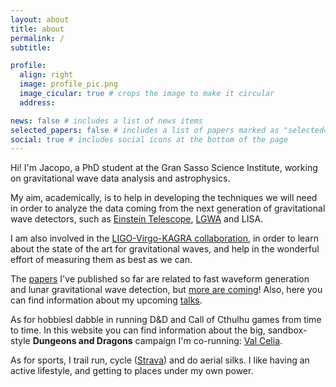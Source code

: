 ```yaml
---
layout: about
title: about
permalink: /
subtitle:

profile:
  align: right
  image: profile_pic.png
  image_cicular: true # crops the image to make it circular
  address:

news: false # includes a list of news items
selected_papers: false # includes a list of papers marked as "selected={true}"
social: true # includes social icons at the bottom of the page
---
```


Hi! I'm Jacopo, a PhD student at the Gran Sasso Science Institute, working on gravitational wave data analysis and astrophysics.

My aim, academically, is to help in developing the techniques we will need in order to analyze the data coming from
the next generation of gravitational wave detectors, such as [Einstein Telescope](/projects/ET), [LGWA](/projects/LGWA) and LISA.

I am also involved in the [LIGO-Virgo-KAGRA collaboration](/projects/Virgo), in order to learn about the state of the art for gravitational waves, and help in the wonderful effort of measuring them as best as we can.

The [papers](/publications) I've published so far are related to fast waveform generation and lunar gravitational wave detection, but [more are coming](/projects)!
Also, here you can find information about my upcoming [talks](/talks).

As for hobbiesI dabble in running D&D and Call of Cthulhu games from time to time.
In this website you can find information about the big, sandbox-style **Dungeons and Dragons** campaign I'm co-running: [Val Celia](/val_celia).

As for sports, I trail run, cycle ([Strava](https://www.strava.com/athletes/11251227)) and do aerial silks. I like having an active lifestyle, and getting to places under my own power.

<!-- I like making **videos**: some of them are related to physics, like [this visualization of Effective One Body eccentric/hyperbolic orbits](https://www.youtube.com/watch?v=xRF-Gc0voik) or [this visual explanation of the different ways to parametrize an eccentric orbit](https://www.youtube.com/watch?v=Mr9t7SLo0I0).

Some of them are about my beloved mountains, both [here in Abruzzo](https://www.youtube.com/watch?v=ncHrPkNhl6Y) as well as [back in Northern Italy](https://www.youtube.com/watch?v=PfVHq-Rr2GY).
Some shots were also featured in [this GSSI advertisement](https://www.youtube.com/watch?v=XhupJeXXv8Y)! -->

<!-- Put your address / P.O. box / other info right below your picture. You can also disable any these elements by editing `profile` property of the YAML header of your `_pages/about.md`. Edit `_bibliography/papers.bib` and Jekyll will render your [publications page](/al-folio/publications/) automatically. -->

<!-- Link to your social media connections, too. This theme is set up to use [Font Awesome icons](http://fortawesome.github.io/Font-Awesome/) and [Academicons](https://jpswalsh.github.io/academicons/), like the ones below. Add your Facebook, Twitter, LinkedIn, Google Scholar, or just disable all of them. -->
